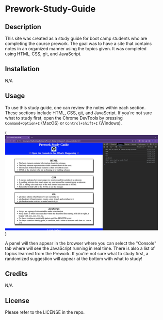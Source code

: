 # Prework-Study-Guide

## Description

This site was created as a study guide for boot camp students who are completing the course prework. The goal was to have a site that contains notes in an organized manner using the topics given. It was completed using HTML, CSS, git, and JavaScript.

## Installation 
N/A

## Usage

To use this study guide, one can review the notes within each section. These sections include HTML, CSS, git, and JavaScript. If you're not sure what to study first, open the Chrome DevTools by pressing `Command+Option+I` (MacOS) or `Control+Shift+I` (Windows). 

(![Screenshot of Console on DevTools](assets/console-pic.png))

A panel will then appear in the browser where you can select the "Console" tab where will see the JavaScript running in real time. There is also a list of topics learned from the Prework. If you're not sure what to study first, a randomized suggestion will appear at the bottom with what to study!

## Credits

N/A

## License

Please refer to the LICENSE in the repo.